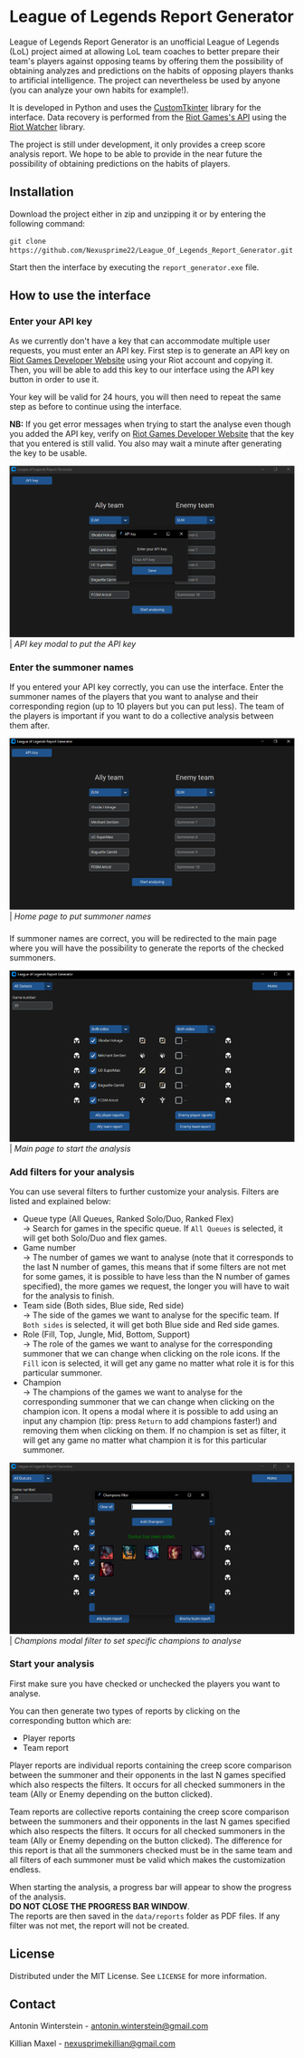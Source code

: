 # League of Legends Report Generator

League of Legends Report Generator is an unofficial League of Legends (LoL) project aimed at allowing LoL team coaches to better prepare their team's players against opposing teams by offering them the possibility of obtaining analyzes and predictions on the habits of opposing players thanks to artificial intelligence. The project can nevertheless be used by anyone (you can analyze your own habits for example!).

It is developed in Python and uses the [CustomTkinter](https://github.com/TomSchimansky/CustomTkinter) library for the interface. Data recovery is performed from the [Riot Games's API](https://developer.riotgames.com/apis) using the [Riot Watcher](https://github.com/pseudonym117/Riot-Watcher) library.

The project is still under development, it only provides a creep score analysis report. We hope to be able to provide in the near future the possibility of obtaining predictions on the habits of players.

## Installation

Download the project either in zip and unzipping it or by entering the following command:
```
git clone https://github.com/Nexusprime22/League_Of_Legends_Report_Generator.git
```
Start then the interface by executing the `report_generator.exe` file.

## How to use the interface

### Enter your API key

As we currently don't have a key that can accommodate multiple user requests, you must enter an API key.
First step is to generate an API key on [Riot Games Developer Website](https://developer.riotgames.com/) using your Riot account and copying it. Then, you will be able to add this key to our interface using the API key button in order to use it.

Your key will be valid for 24 hours, you will then need to repeat the same step as before to continue using the interface.

**NB:** If you get error messages when trying to start the analyse even though you added the API key, verify on [Riot Games Developer Website](https://developer.riotgames.com/) that the key that you entered is still valid. You also may wait a minute after generating the key to be usable.

![](media/readme_images/api_key.png)
| _API key modal to put the API key_

### Enter the summoner names

If you entered your API key correctly, you can use the interface.
Enter the summoner names of the players that you want to analyse and their corresponding region (up to 10 players but you can put less). The team of the players is important if you want to do a collective analysis between them after.

![](media/readme_images/home_page.png)
| _Home page to put summoner names_

###

If summoner names are correct, you will be redirected to the main page where you will have the possibility to generate the reports of the checked summoners.

![](media/readme_images/main_page.png)
| _Main page to start the analysis_

### Add filters for your analysis

You can use several filters to further customize your analysis. Filters are listed and explained below:

- Queue type (All Queues, Ranked Solo/Duo, Ranked Flex)<br />
  -> Search for games in the specific queue. If `All Queues` is selected, it will get both Solo/Duo and flex games.
- Game number<br />
  -> The number of games we want to analyse (note that it corresponds to the last N number of games, this means that if some filters are not met for some games, it is possible to have less than the N number of games specified), the more games we request, the longer you will have to wait for the analysis to finish.
- Team side (Both sides, Blue side, Red side)<br />
  -> The side of the games we want to analyse for the specific team. If `Both sides` is selected, it will get both Blue side and Red side games.
- Role (Fill, Top, Jungle, Mid, Bottom, Support)<br />
  -> The role of the games we want to analyse for the corresponding summoner that we can change when clicking on the role icons. If the `Fill` icon is selected, it will get any game no matter what role it is for this particular summoner.
- Champion<br />
  -> The champions of the games we want to analyse for the corresponding summoner that we can change when clicking on the champion icon. It opens a modal where it is possible to add using an input any champion (tip: press `Return` to add champions faster!) and removing them when clicking on them. If no champion is set as filter, it will get any game no matter what champion it is for this particular summoner.

![](media/readme_images/champions_filter.png)
| _Champions modal filter to set specific champions to analyse_

### Start your analysis

First make sure you have checked or unchecked the players you want to analyse.

You can then generate two types of reports by clicking on the corresponding button which are:

- Player reports
- Team report

Player reports are individual reports containing the creep score comparison between the summoner and their opponents in the last N games specified which also respects the filters. It occurs for all checked summoners in the team (Ally or Enemy depending on the button clicked).

Team reports are collective reports containing the creep score comparison between the summoners and their opponents in the last N games specified which also respects the filters. It occurs for all checked summoners in the team (Ally or Enemy depending on the button clicked). The difference for this report is that all the summoners checked must be in the same team and all filters of each summoner must be valid which makes the customization endless.

When starting the analysis, a progress bar will appear to show the progress of the analysis.<br />
**DO NOT CLOSE THE PROGRESS BAR WINDOW**.<br />
The reports are then saved in the `data/reports` folder as PDF files. If any filter was not met, the report will not be created.

## License

Distributed under the MIT License. See `LICENSE` for more information.

## Contact
Antonin Winterstein - antonin.winterstein@gmail.com

Killian Maxel - nexusprimekillian@gmail.com

